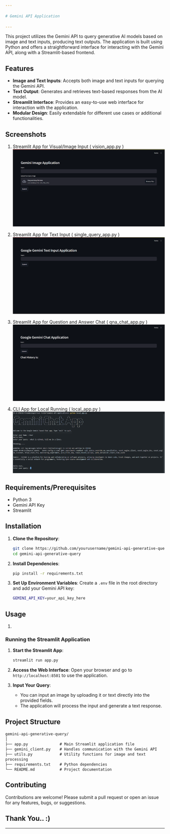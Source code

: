 ```yaml
---

# Gemini API Application

---
```


This project utilizes the Gemini API to query generative AI models based on image and text inputs, producing text outputs. The application is built using Python and offers a straightforward interface for interacting with the Gemini API, along with a Streamlit-based frontend.

## Features

- **Image and Text Inputs**: Accepts both image and text inputs for querying the Gemini API.
- **Text Output**: Generates and retrieves text-based responses from the AI model.
- **Streamlit Interface**: Provides an easy-to-use web interface for interaction with the application.
- **Modular Design**: Easily extendable for different use cases or additional functionalities.

## Screenshots

1. Streamlit App for Visual/Image Input ( vision_app.py )
![alt text](image.png)

2. Streamlit App for Text Input ( single_query_app.py )
![alt text](image-1.png)

3. Streamlit App for Question and Answer Chat ( qna_chat_app.py )
![alt text](image-3.png)

4. CLI App for Local Running ( local_app.py )
![alt text](image-2.png)

## Requirements/Prerequisites

- Python 3
- Gemini API Key
- Streamlit

## Installation

1. **Clone the Repository**:
   ```bash
   git clone https://github.com/yourusername/gemini-api-generative-query.git
   cd gemini-api-generative-query
   ```

2. **Install Dependencies**:
   ```bash
   pip install -r requirements.txt
   ```

3. **Set Up Environment Variables**:
   Create a `.env` file in the root directory and add your Gemini API key:
   ```bash
   GEMINI_API_KEY=your_api_key_here
   ```

## Usage

1. 

### Running the Streamlit Application

1. **Start the Streamlit App**:
   ```bash
   streamlit run app.py
   ```

2. **Access the Web Interface**:
   Open your browser and go to `http://localhost:8501` to use the application.

3. **Input Your Query**:
   - You can input an image by uploading it or text directly into the provided fields.
   - The application will process the input and generate a text response.

## Project Structure

```
gemini-api-generative-query/
│
├── app.py              # Main Streamlit application file
├── gemini_client.py    # Handles communication with the Gemini API
├── utils.py            # Utility functions for image and text processing
├── requirements.txt    # Python dependencies
└── README.md           # Project documentation
```

## Contributing

Contributions are welcome! Please submit a pull request or open an issue for any features, bugs, or suggestions.

## Thank You.. :)
---